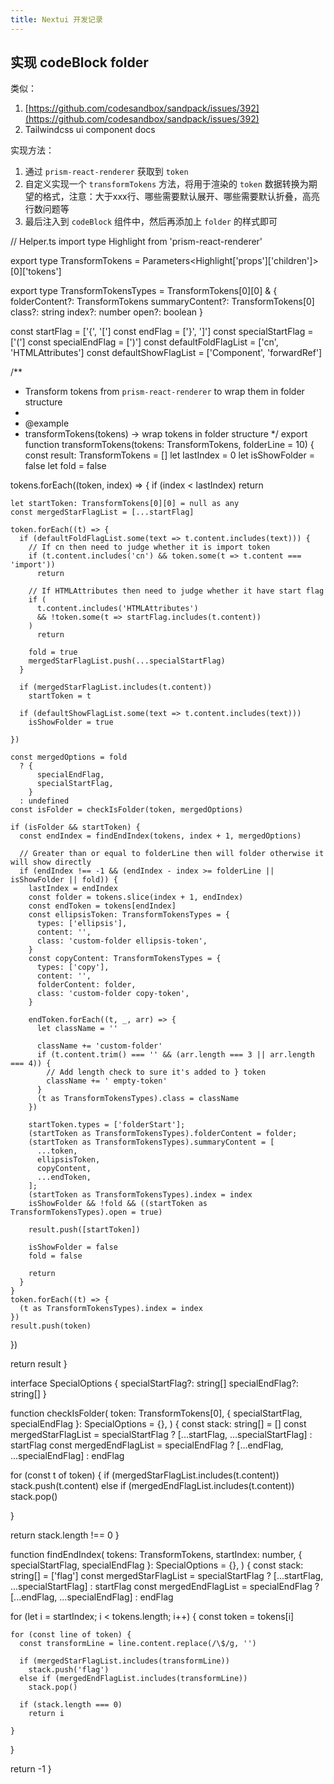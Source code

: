 ```yaml
---
title: Nextui 开发记录
---
```


## 实现 codeBlock folder

类似：

1. [https://github.com/codesandbox/sandpack/issues/392](https://github.com/codesandbox/sandpack/issues/392)
2. Tailwindcss ui component docs

实现方法：

1. 通过 `prism-react-renderer` 获取到 `token`
2. 自定义实现一个 `transformTokens` 方法，将用于渲染的 `token` 数据转换为期望的格式，注意：大于xxx行、哪些需要默认展开、哪些需要默认折叠，高亮行数问题等
3. 最后注入到 `codeBlock` 组件中，然后再添加上 `folder` 的样式即可

// Helper.ts
import type Highlight from 'prism-react-renderer'

export type TransformTokens = Parameters<Highlight['props']['children']>[0]['tokens']

export type TransformTokensTypes = TransformTokens[0][0] & {
  folderContent?: TransformTokens
  summaryContent?: TransformTokens[0]
  class?: string
  index?: number
  open?: boolean
}

const startFlag = ['{', '[']
const endFlag = ['}', ']']
const specialStartFlag = ['(']
const specialEndFlag = [')']
const defaultFoldFlagList = ['cn', 'HTMLAttributes']
const defaultShowFlagList = ['Component', 'forwardRef']

/**
 * Transform tokens from `prism-react-renderer` to wrap them in folder structure
 *
 * @example
 * transformTokens(tokens) -> wrap tokens in folder structure
 */
export function transformTokens(tokens: TransformTokens, folderLine = 10) {
  const result: TransformTokens = []
  let lastIndex = 0
  let isShowFolder = false
  let fold = false

  tokens.forEach((token, index) => {
    if (index < lastIndex)
      return

    let startToken: TransformTokens[0][0] = null as any
    const mergedStarFlagList = [...startFlag]

    token.forEach((t) => {
      if (defaultFoldFlagList.some(text => t.content.includes(text))) {
        // If cn then need to judge whether it is import token
        if (t.content.includes('cn') && token.some(t => t.content === 'import'))
          return

        // If HTMLAttributes then need to judge whether it have start flag
        if (
          t.content.includes('HTMLAttributes')
          && !token.some(t => startFlag.includes(t.content))
        )
          return

        fold = true
        mergedStarFlagList.push(...specialStartFlag)
      }

      if (mergedStarFlagList.includes(t.content))
        startToken = t

      if (defaultShowFlagList.some(text => t.content.includes(text)))
        isShowFolder = true

    })

    const mergedOptions = fold
      ? {
          specialEndFlag,
          specialStartFlag,
        }
      : undefined
    const isFolder = checkIsFolder(token, mergedOptions)

    if (isFolder && startToken) {
      const endIndex = findEndIndex(tokens, index + 1, mergedOptions)

      // Greater than or equal to folderLine then will folder otherwise it will show directly
      if (endIndex !== -1 && (endIndex - index >= folderLine || isShowFolder || fold)) {
        lastIndex = endIndex
        const folder = tokens.slice(index + 1, endIndex)
        const endToken = tokens[endIndex]
        const ellipsisToken: TransformTokensTypes = {
          types: ['ellipsis'],
          content: '',
          class: 'custom-folder ellipsis-token',
        }
        const copyContent: TransformTokensTypes = {
          types: ['copy'],
          content: '',
          folderContent: folder,
          class: 'custom-folder copy-token',
        }

        endToken.forEach((t, _, arr) => {
          let className = ''

          className += 'custom-folder'
          if (t.content.trim() === '' && (arr.length === 3 || arr.length === 4)) {
            // Add length check to sure it's added to } token
            className += ' empty-token'
          }
          (t as TransformTokensTypes).class = className
        })

        startToken.types = ['folderStart'];
        (startToken as TransformTokensTypes).folderContent = folder;
        (startToken as TransformTokensTypes).summaryContent = [
          ...token,
          ellipsisToken,
          copyContent,
          ...endToken,
        ];
        (startToken as TransformTokensTypes).index = index
        isShowFolder && !fold && ((startToken as TransformTokensTypes).open = true)

        result.push([startToken])

        isShowFolder = false
        fold = false

        return
      }
    }
    token.forEach((t) => {
      (t as TransformTokensTypes).index = index
    })
    result.push(token)
  })

  return result
}

interface SpecialOptions {
  specialStartFlag?: string[]
  specialEndFlag?: string[]
}

function checkIsFolder(
  token: TransformTokens[0],
  { specialStartFlag, specialEndFlag }: SpecialOptions = {},
) {
  const stack: string[] = []
  const mergedStarFlagList = specialStartFlag ? [...startFlag, ...specialStartFlag] : startFlag
  const mergedEndFlagList = specialEndFlag ? [...endFlag, ...specialEndFlag] : endFlag

  for (const t of token) {
    if (mergedStarFlagList.includes(t.content))
      stack.push(t.content)
    else if (mergedEndFlagList.includes(t.content))
      stack.pop()

  }

  return stack.length !== 0
}

function findEndIndex(
  tokens: TransformTokens,
  startIndex: number,
  { specialStartFlag, specialEndFlag }: SpecialOptions = {},
) {
  const stack: string[] = ['flag']
  const mergedStarFlagList = specialStartFlag ? [...startFlag, ...specialStartFlag] : startFlag
  const mergedEndFlagList = specialEndFlag ? [...endFlag, ...specialEndFlag] : endFlag

  for (let i = startIndex; i < tokens.length; i++) {
    const token = tokens[i]

    for (const line of token) {
      const transformLine = line.content.replace(/\$/g, '')

      if (mergedStarFlagList.includes(transformLine))
        stack.push('flag')
      else if (mergedEndFlagList.includes(transformLine))
        stack.pop()

      if (stack.length === 0)
        return i

    }
  }

  return -1
}
```